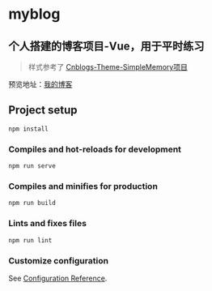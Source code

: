 # myblog

## 个人搭建的博客项目-Vue，用于平时练习

> 样式参考了  [Cnblogs-Theme-SimpleMemory项目](https://github.com/BNDong/Cnblogs-Theme-SimpleMemory)

预览地址：[我的博客](http://47.95.207.40/blog/)

## Project setup

```
npm install
```

### Compiles and hot-reloads for development
```
npm run serve
```

### Compiles and minifies for production
```
npm run build
```

### Lints and fixes files
```
npm run lint
```

### Customize configuration
See [Configuration Reference](https://cli.vuejs.org/config/).
